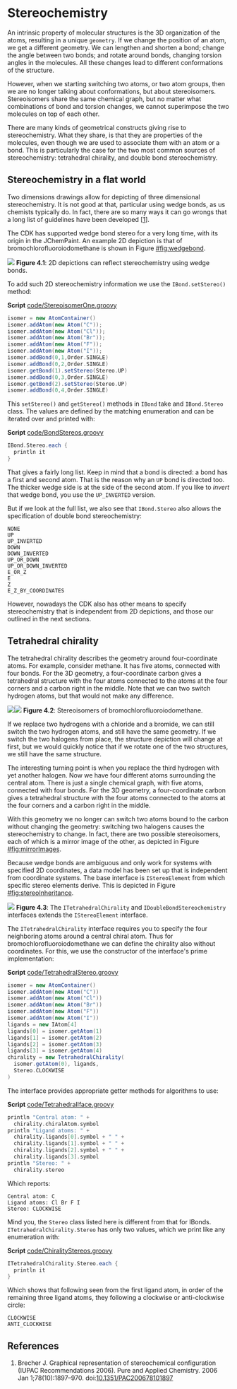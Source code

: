 # Stereochemistry

An intrinsic property of molecular structures is the 3D organization of the atoms,
resulting in a unique <a name="tp1">`geometry`</a>. If we change the position of an atom, we get a
different geometry. We can lengthen and shorten a bond; change the angle
between two bonds; and rotate around bonds, changing torsion angles in
the molecules. All these changes lead to different <a name="tp2">conformations</a> of the structure.

However, when we starting switching two atoms, or two atom groups, then we are
no longer talking about conformations, but about stereoisomers. Stereoisomers share
the same chemical graph, but no matter what combinations of bond and torsion changes,
we cannot <a name="tp3">superimpose</a> the two molecules on top of each other.

There are many kinds of geometrical constructs giving rise to stereochemistry.
What they share, is that they are properties of the molecules, even though we
are used to associate them with an atom or a bond. This is particularly the
case for the two most common sources of stereochemistry: tetrahedral chirality,
and double bond stereochemistry.

## Stereochemistry in a flat world

Two dimensions drawings allow for depicting of three dimensional stereochemistry.
It is not good at that, particular using <a name="tp4">wedge bonds</a>, as us chemists typically
do. In fact, there are so many ways it can go wrongs that a long list of guidelines
have been developed [<a href="#citeref1">1</a>].

The CDK has supported wedge bond stereo for a very long time, with its origin
in the JChemPaint. An example 2D depiction is that of bromochlorofluoroiodomethane
is shown in Figure [#fig:wedgebond](4.1).

<a name="fig:wedgebond"></a>
![](images/generated/StereoisomerOne.png)
**Figure 4.1**: 2D depictions can reflect stereochemistry using wedge bonds.

To add such 2D stereochemistry information we use the `IBond.setStereo()`
method:

**Script** [code/StereoisomerOne.groovy](code/StereoisomerOne.code.md)
```groovy
isomer = new AtomContainer()
isomer.addAtom(new Atom("C"));
isomer.addAtom(new Atom("Cl"));
isomer.addAtom(new Atom("Br"));
isomer.addAtom(new Atom("F"));
isomer.addAtom(new Atom("I"));
isomer.addBond(0,1,Order.SINGLE)
isomer.addBond(0,2,Order.SINGLE)
isomer.getBond(1).setStereo(Stereo.UP)
isomer.addBond(0,3,Order.SINGLE)
isomer.getBond(2).setStereo(Stereo.UP)
isomer.addBond(0,4,Order.SINGLE)
```

This `setStereo()` and `getStereo()` methods in `IBond` take
and `IBond.Stereo` class. The values are defined by the matching enumeration
and can be iterated over and printed with:

**Script** [code/BondStereos.groovy](code/BondStereos.code.md)
```groovy
IBond.Stereo.each {
  println it
}
```

That gives a fairly long list. Keep in mind that a bond is directed: a bond
has a first and second atom. That is the reason why an `UP` bond is
directed too. The thicker wedge side is at the side of the second atom.
If you like to *invert* that wedge bond, you use the `UP_INVERTED`
version.

But if we look at the full list, we also see that `IBond.Stereo` also
allows the specification of double bond stereochemistry:

```plain
NONE
UP
UP_INVERTED
DOWN
DOWN_INVERTED
UP_OR_DOWN
UP_OR_DOWN_INVERTED
E_OR_Z
E
Z
E_Z_BY_COORDINATES
```

However, nowadays the CDK also has other means to specify stereochemistry
that is independent from 2D depictions, and those our outlined in the next
sections.

## Tetrahedral chirality

The <a name="tp5">tetrahedral chirality</a> describes the geometry around four-coordinate
atoms. For example, consider methane. It has five atoms, connected with
four bonds. For the 3D geometry, a four-coordinate carbon gives a tetrahedral
structure with the four atoms connected to the atoms at the four corners and a
carbon right in the middle. Note that we can two switch hydrogen atoms, but that
would not make any difference.

<a name="fig:mirrorImages"></a>
![](images/generated/StereoisomerOne.png)![](images/generated/StereoisomerTwo.png)
**Figure 4.2**: Stereoisomers of bromochlorofluoroiodomethane.

If we replace two hydrogens with a chloride and a bromide, we can still switch
the two hydrogen atoms, and still have the same geometry. If we switch the two
halogens from place, the structure depiction will change at first, but we would
quickly notice that if we rotate one of the two structures, we still have the
same structure.

The interesting turning point is when you replace the third hydrogen with yet
another halogen. Now we have four different atoms surrounding the central atom.
There is just a single chemical graph, with five atoms, connected with
four bonds. For the 3D geometry, a four-coordinate carbon gives a tetrahedral
structure with the four atoms connected to the atoms at the four corners and a
carbon right in the middle.

With this geometry we no longer can switch two atoms bound to the carbon without
changing the geometry: switching two halogens causes the stereochemistry to
change. In fact, there are two possible stereoisomers, each of which is a mirror
image of the other, as depicted in Figure [#fig:mirrorImages](4.2).

Because wedge bonds are ambiguous and only work for systems with specified
2D coordinates, a data model has been set up that is independent from coordinate
systems. The base interface is `IStereoElement` from which specific
stereo elements derive. This is depicted in Figure [#fig:stereoInheritance](4.3).

<a name="fig:stereoInheritance"></a>
![](images/stereo.png)
**Figure 4.3**: The `ITetrahedralChirality` and `IDoubleBondStereochemistry` interfaces extends the `IStereoElement` interface.

The `ITetrahedralChirality` interface requires you to specify the four neighboring
atoms around a central <a name="tp6">chiral atom</a>. Thus for bromochlorofluoroiodomethane
we can define the chirality also without coordinates. For this, we use the
constructor of the interface's prime implementation:

**Script** [code/TetrahedralStereo.groovy](code/TetrahedralStereo.code.md)
```groovy
isomer = new AtomContainer()
isomer.addAtom(new Atom("C"))
isomer.addAtom(new Atom("Cl"))
isomer.addAtom(new Atom("Br"))
isomer.addAtom(new Atom("F"))
isomer.addAtom(new Atom("I"))
ligands = new IAtom[4]
ligands[0] = isomer.getAtom(1)
ligands[1] = isomer.getAtom(2)
ligands[2] = isomer.getAtom(3)
ligands[3] = isomer.getAtom(4)
chirality = new TetrahedralChirality(
  isomer.getAtom(0), ligands,
  Stereo.CLOCKWISE
)
```

The interface provides appropriate getter methods for algorithms to use:

**Script** [code/TetrahedralIface.groovy](code/TetrahedralIface.code.md)
```groovy
println "Central atom: " +
  chirality.chiralAtom.symbol
println "Ligand atoms: " +
  chirality.ligands[0].symbol + " " +
  chirality.ligands[1].symbol + " " +
  chirality.ligands[2].symbol + " " +
  chirality.ligands[3].symbol
println "Stereo: " +
  chirality.stereo
```

Which reports:

```plain
Central atom: C
Ligand atoms: Cl Br F I
Stereo: CLOCKWISE
```

Mind you, the `Stereo` class listed here is different from that for IBonds.
`ITetrahedralChirality.Stereo` has only two values, which we print like any
enumeration with:

**Script** [code/ChiralityStereos.groovy](code/ChiralityStereos.code.md)
```groovy
ITetrahedralChirality.Stereo.each {
  println it
}
```

Which shows that following seen from the first ligand atom, in order of the
remaining three ligand atoms, they following a <a name="tp7">clockwise</a> or
<a name="tp8">anti-clockwise</a> circle:

```plain
CLOCKWISE
ANTI_CLOCKWISE
```

## References

1. <a name="citeref1"></a>Brecher J. Graphical representation of stereochemical configuration (IUPAC Recommendations 2006). Pure and Applied Chemistry. 2006 Jan 1;78(10):1897–970.  doi:[10.1351/PAC200678101897](https://doi.org/10.1351/PAC200678101897)


